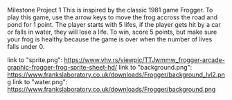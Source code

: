 Milestone Project 1
This is inspired by the classic 1981 game Frogger. To play this game, use the arrow keys to move the frog accross the road and pond for 1 point. The player starts with 5 lifes, if the player gets hit by a car or falls in water, they will lose a life. To win, score 5 points, but make sure your frog is healthy because the game is over when the number of lives falls under 0.

link to "sprite.png": https://www.vhv.rs/viewpic/TTJwmmw_frogger-arcade-graphic-frogger-frog-sprite-sheet-hd/
link to "background.png": https://www.frankslaboratory.co.uk/downloads/Frogger/background_lvl2.png
link to "water.png": https://www.frankslaboratory.co.uk/downloads/Frogger/background.png
